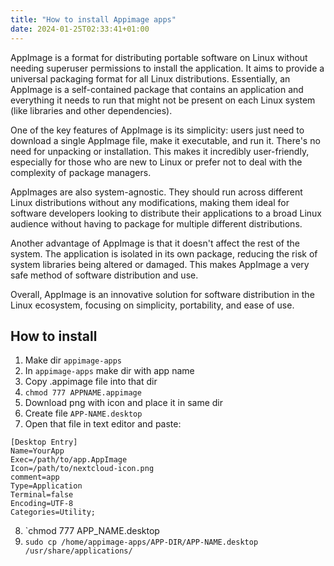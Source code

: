 ```yaml
---
title: "How to install Appimage apps"
date: 2024-01-25T02:33:41+01:00
---
```

AppImage is a format for distributing portable software on Linux without needing superuser permissions to install the application. It aims to provide a universal packaging format for all Linux distributions. Essentially, an AppImage is a self-contained package that contains an application and everything it needs to run that might not be present on each Linux system (like libraries and other dependencies).

One of the key features of AppImage is its simplicity: users just need to download a single AppImage file, make it executable, and run it. There's no need for unpacking or installation. This makes it incredibly user-friendly, especially for those who are new to Linux or prefer not to deal with the complexity of package managers.

AppImages are also system-agnostic. They should run across different Linux distributions without any modifications, making them ideal for software developers looking to distribute their applications to a broad Linux audience without having to package for multiple different distributions.

Another advantage of AppImage is that it doesn't affect the rest of the system. The application is isolated in its own package, reducing the risk of system libraries being altered or damaged. This makes AppImage a very safe method of software distribution and use.

Overall, AppImage is an innovative solution for software distribution in the Linux ecosystem, focusing on simplicity, portability, and ease of use.

## How to install

1. Make dir `appimage-apps` 
2. In `appimage-apps`  make dir with app name
3. Copy  .appimage file into that dir
4. `chmod 777 APPNAME.appimage`
5. Download png with icon and place it in same dir
6. Create file `APP-NAME.desktop`
7. Open that file in text editor and paste:

```
[Desktop Entry]
Name=YourApp
Exec=/path/to/app.AppImage
Icon=/path/to/nextcloud-icon.png
comment=app
Type=Application
Terminal=false
Encoding=UTF-8
Categories=Utility;
```
8. `chmod 777 APP_NAME.desktop 
8. `sudo cp /home/appimage-apps/APP-DIR/APP-NAME.desktop /usr/share/applications/`

